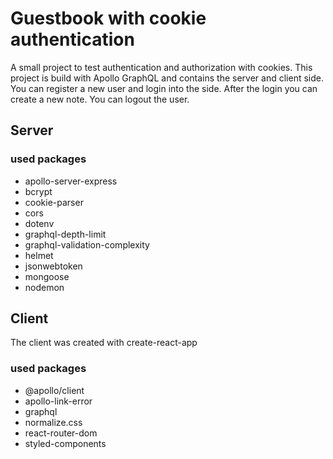 # Guestbook with cookie authentication

A small project to test authentication and authorization with cookies.
This project is build with Apollo GraphQL and contains the server and client side.
You can register a new user and login into the side. After the login you can create a new note. You can logout the user.

## Server

### used packages
- apollo-server-express
- bcrypt
- cookie-parser
- cors
- dotenv
- graphql-depth-limit
- graphql-validation-complexity
- helmet
- jsonwebtoken
- mongoose
- nodemon

## Client

The client was created with create-react-app

### used packages
- @apollo/client
- apollo-link-error
- graphql
- normalize.css
- react-router-dom
- styled-components